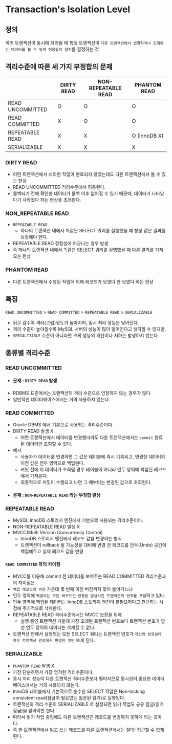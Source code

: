 # Transaction's Isolation Level

## 정의
여러 트랜잭션이 동시에 처리될 때
특정 트랜잭션이 `다른 트랜잭션에서 변경하거나 조회하는 데이터를 볼 수 있게 허용할지 말지`를 결정하는 것

## 격리수준에 따른 세 가지 부정합의 문제
|   |DIRTY READ |NON-REPEATABLE READ |PHANTOM READ |
|---|---|--- |---|
|READ UNCOMMITTED |O |O |O            |
|READ COMMITTED   |X |O |O            |
|REPEATABLE READ  |X |X |O (InnoDB X) |
|SERIALIZABLE     |X |X |X            |

### DIRTY READ
- 어떤 트랜잭션에서 처리한 작업이 완료되지 않았는데도 다른 트랜잭션에서 볼 수 있는 현상
- READ UNCOMMITTED 격리수준에서 허용된다.
- 롤백되기 전에 확인한 데이터가 롤백 이후 없어질 수 있기 때문에, 데이터가 나타났다가 사라졌다 하는 현상을 초래한다.

### NON_REPEATABLE READ
- `REPEATABLE READ`
  - 하나의 트랜잭션 내에서 똑같은 SELECT 쿼리를 실행했을 때 항상 같은 결과를 보장해야 한다.
- REPEATABLE READ 정합성에 어긋나는 경우 발생
- 즉 하나의 트랜잭션 내에서 똑같은 SELECT 쿼리를 실행했을 때 다른 결과를 가져오는 현상

### PHANTOM READ
- 다른 트랜잭션에서 수행된 작업에 의해 레코드가 보였다 안 보였다 하는 현상

## 특징
`READ UNCOMMITTED` > `READ COMMITTED` > `REPEATABLE READ` > `SERIALIZABLE`
- 뒤로 갈수록 격리(고립)정도가 높아지며, 동시 처리 성능은 낮아진다.
- 격리 수준이 높아질수록 MySQL 서버의 성능이 많이 떨어진다고 생각할 수 있지만, 
- `SERIALIZABLE` 수준이 아니라면 크게 성능의 개선이나 저하는 발생하지 않는다.

## 종류별 격리수준
### READ UNCOMMITTED
- #### 문제 : `DIRTY READ` 발생
- RDBMS 표준에서는 트랜잭션의 격리 수준으로 인정하지 않는 경우가 많다.
- 일반적인 데이터베이스에서는 거의 사용하지 않는다.

### READ COMMITTED
- Oracle DBMS 에서 기본으로 사용되는 격리수준이다.
- DIRTY READ 발생 X
  - 어떤 트랜잭션에서 데이터를 변경했더라도 다른 트랜잭션에서는 `commit` 완료된 데이터만 조회할 수 있다.
- 예시
  - 사용자가 데이터를 변경하면 그 값은 테이블에 즉시 기록되고, 변경한 데이터의 이전 값은 언두 영역으로 백업된다.
  - 커밋 전에 이 데이터가 조회될 경우 테이블이 아니라 언두 영역에 백업된 레코드에서 가져온다.
  - 최종적으로 커밋이 수행되고 나면 그 때부터는 변경된 값으로 조회된다.
- #### 문제 : `NON-REPEATABLE READ` 라는 부정합 발생

### REPEATABLE READ
- MySQL InnoDB 스토리지 엔진에서 기본으로 사용되는 격리수준이다.
- NON-REPEATABLE READ 발생 X
- MVCC(Multi Version Concurrency Control)
  - InnoDB 스토리지 엔진에서 레코드 값을 변경하는 방식
  - 트랜잭션이 rollback 될 가능성을 대비해 변경 전 레코드를 언두(Undo) 공간에 백업해두고 실제 레코드 값을 변경

#### `READ COMMITTED` 와의 차이점
- MVCC를 이용해 commit 전 데이터를 보여주는 READ COMMITTED 격리수준과의 차이점은
- `백업 레코드의 버전` 가운데 몇 번째 이전 버전까지 찾아 들어가느냐
- 언두 영역에 `백업되는 모든 레코드`는 `변경을 발생시킨 트랜잭션의 번호를 포함`하고 있다.
- 언두 영역에 백업된 데이터는 InnoDB 스토리지 엔진이 불필요하다고 판단하는 시점에 주기적으로 삭제한다.
- REPEATABLE READ 격리수준에서는 MVCC 보장을 위해
  - 실행 중인 트랜잭션 가운데 가장 오래된 트랜잭션 번호보다 트랜잭션 번호가 앞선 언두 영역의 데이터는 삭제할 수 없다.
- 트랜잭션 안에서 실행되는 모든 SELECT 쿼리는 트랜잭션 번호가 `자신의 번호보다 작은 트랜잭션 번호에서 변경한 것만` 보게 된다.

### SERIALIZABLE
- `PHANTOM READ` 발생 X
- 가장 단순하면서 가장 엄격한 격리수준이다.
- 동시 처리 성능이 다른 트랜잭션 격리수준보다 떨어지므로 동시성이 중요한 데이터베이스에서는 거의 사용되지 않는다.
- InnoDB 테이블에서 기본적으로 순수한 SELECT 작업은 Non-locking consistent read(잠금이 필요없는 일관된 읽기)로 실행된다.
- 트랜잭션의 격리 수준이 SERIALIZABLE 로 설정되면 읽기 작업도 공유 잠금(읽기 잠금)을 얻어야만 한다.
- 따라서 읽기 작업 중임에도 다른 트랜잭션은 레코드를 변경하지 못하게 되는 것이다.
- 즉 한 트랜잭션에서 읽고 쓰는 레코드를 다른 트랜잭션에서는 절대! 접근할 수 없게 된다.